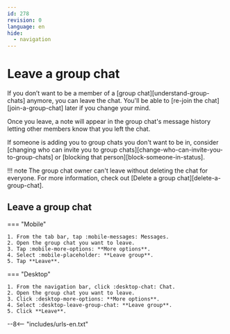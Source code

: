 ```yaml
---
id: 278
revision: 0
language: en
hide:
  - navigation
---
```


# Leave a group chat

If you don’t want to be a member of a [group chat][understand-group-chats] anymore, you can leave the chat. You'll be able to [re-join the chat][join-a-group-chat] later if you change your mind.

Once you leave, a note will appear in the group chat's message history letting other members know that you left the chat.

If someone is adding you to group chats you don't want to be in, consider [changing who can invite you to group chats][change-who-can-invite-you-to-group-chats] or [blocking that person][block-someone-in-status].

!!! note
	The group chat owner can't leave without deleting the chat for everyone. For more information, check out [Delete a group chat][delete-a-group-chat].

## Leave a group chat

=== "Mobile"

    1. From the tab bar, tap :mobile-messages: Messages.
    2. Open the group chat you want to leave.
    3. Tap :mobile-more-options: **More options**.
    4. Select :mobile-placeholder: **Leave group**.
    5. Tap **Leave**.

=== "Desktop"

    1. From the navigation bar, click :desktop-chat: Chat.
    2. Open the group chat you want to leave.
    3. Click :desktop-more-options: **More options**.
    4. Select :desktop-leave-group-chat: **Leave group**.
    5. Click **Leave**.

--8<-- "includes/urls-en.txt"
